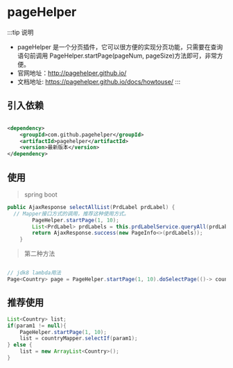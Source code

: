 # pageHelper

:::tip 说明

- pageHelper 是一个分页插件，它可以很方便的实现分页功能，只需要在查询语句前调用 PageHelper.startPage(pageNum, pageSize)方法即可，非常方便。
- 官网地址：<http://pagehelper.github.io/>
- 文档地址: <https://pagehelper.github.io/docs/howtouse/>
  :::

## 引入依赖

```xml

<dependency>
    <groupId>com.github.pagehelper</groupId>
    <artifactId>pagehelper</artifactId>
    <version>最新版本</version>
</dependency>

```

## 使用

> spring boot

```java
public AjaxResponse selectAllList(PrdLabel prdLabel) {
  // Mapper接口方式的调用，推荐这种使用方式。
        PageHelper.startPage(1, 10);
        List<PrdLabel> prdLabels = this.prdLabelService.queryAll(prdLabel);
        return AjaxResponse.success(new PageInfo<>(prdLabels));
    }
```

> 第二种方法

```java

// jdk8 lambda用法
Page<Country> page = PageHelper.startPage(1, 10).doSelectPage(()-> countryMapper.selectGroupBy());

```

## 推荐使用

```java
List<Country> list;
if(param1 != null){
    PageHelper.startPage(1, 10);
    list = countryMapper.selectIf(param1);
} else {
    list = new ArrayList<Country>();
}
```
